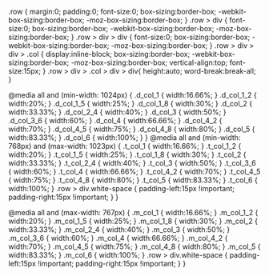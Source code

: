 .row {
	margin:0;
	padding:0;
	font-size:0;
	box-sizing:border-box;
	-webkit-box-sizing:border-box;
	-moz-box-sizing:border-box;
}
.row > div {
	font-size:0;
	box-sizing:border-box;
	-webkit-box-sizing:border-box;
	-moz-box-sizing:border-box;
}
.row > div > div {
	font-size:0;
	box-sizing:border-box;
	-webkit-box-sizing:border-box;
	-moz-box-sizing:border-box;
}
.row > div > div > .col {
	display:inline-block;
	box-sizing:border-box;
	-webkit-box-sizing:border-box;
	-moz-box-sizing:border-box;
	vertical-align:top;
	font-size:15px;
}
.row > div > .col > div > div{
	height:auto;
	word-break:break-all;
}

@media all and (min-width: 1024px) {
	.d_col_1 {
		width:16.66%;
	}
	.d_col_1_2 {
		width:20%;
	}
	.d_col_1_5 {
		width:25%;
	}
	.d_col_1_8 {
		width:30%;
	}
	.d_col_2 {
		width:33.33%;
	}
	.d_col_2_4 {
		width:40%;
	}
	.d_col_3 {
		width:50%;
	}
	.d_col_3_6 {
		width:60%;
	}
	.d_col_4 {
		width:66.66%;
	}
	.d_col_4_2 {
		width:70%;
	}
	.d_col_4_5 {
		width:75%;
	}
	.d_col_4_8 {
		width:80%;
	}
	.d_col_5 {
		width:83.33%;
	}
	.d_col_6 {
		width:100%;
	}
}
@media all and (min-width: 768px) and (max-width: 1023px) {
	.t_col_1 {
		width:16.66%;
	}
	.t_col_1_2 {
		width:20%;
	}
	.t_col_1_5 {
		width:25%;
	}
	.t_col_1_8 {
		width:30%;
	}
	.t_col_2 {
		width:33.33%;
	}
	.t_col_2_4 {
		width:40%;
	}
	.t_col_3 {
		width:50%;
	}
	.t_col_3_6 {
		width:60%;
	}
	.t_col_4 {
		width:66.66%;
	}
	.t_col_4_2 {
		width:70%;
	}
	.t_col_4_5 {
		width:75%;
	}
	.t_col_4_8 {
		width:80%;
	}
	.t_col_5 {
		width:83.33%;
	}
	.t_col_6 {
		width:100%;
	}
	.row  > div.white-space {
		padding-left:15px !important;
		padding-right:15px !important;
	}
}


@media all and (max-width: 767px) {
	.m_col_1 {
		width:16.66%;
	}
	.m_col_1_2 {
		width:20%;
	}
	.m_col_1_5 {
		width:25%;
	}
	.m_col_1_8 {
		width:30%;
	}
	.m_col_2 {
		width:33.33%;
	}
	.m_col_2_4 {
		width:40%;
	}
	.m_col_3 {
		width:50%;
	}
	.m_col_3_6 {
		width:60%;
	}
	.m_col_4 {
		width:66.66%;
	}
	.m_col_4_2 {
		width:70%;
	}
	.m_col_4_5 {
		width:75%;
	}
	.m_col_4_8 {
		width:80%;
	}
	.m_col_5 {
		width:83.33%;
	}
	.m_col_6 {
		width:100%;
	}
	.row  > div.white-space {
		padding-left:15px !important;
		padding-right:15px !important;
	}
}
